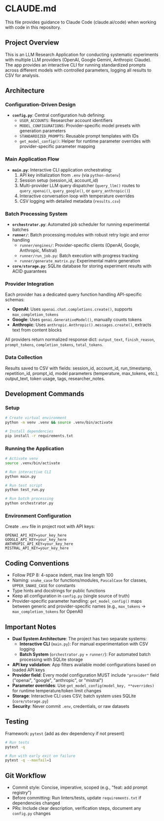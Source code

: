 # CLAUDE.md

This file provides guidance to Claude Code (claude.ai/code) when working with code in this repository.

## Project Overview

This is an LLM Research Application for conducting systematic experiments with multiple LLM providers (OpenAI, Google Gemini, Anthropic Claude). The app provides an interactive CLI for running standardized prompts across different models with controlled parameters, logging all results to CSV for analysis.

## Architecture

### Configuration-Driven Design
- **`config.py`**: Central configuration hub defining:
  - `USER_ACCOUNTS`: Researcher account identifiers
  - `MODEL_CONFIGURATIONS`: Provider-specific model presets with generation parameters
  - `STANDARDIZED_PROMPTS`: Reusable prompt templates with IDs
  - `get_model_config()`: Helper for runtime parameter overrides with provider-specific parameter mapping

### Main Application Flow
- **`main.py`**: Interactive CLI application orchestrating:
  1. API key initialization from `.env` (via `python-dotenv`)
  2. Session setup (session_id, account_id)
  3. Multi-provider LLM query dispatcher (`query_llm()` routes to `query_openai()`, `query_google()`, or `query_anthropic()`)
  4. Interactive conversation loop with temperature overrides
  5. CSV logging with detailed metadata (`results.csv`)

### Batch Processing System
- **`orchestrator.py`**: Automated job scheduler for running experimental batches
- **`runner/`**: Batch processing modules with robust retry logic and error handling
  - `runner/engines/`: Provider-specific clients (OpenAI, Google, Anthropic, Mistral)
  - `runner/run_job.py`: Batch execution with progress tracking
  - `runner/generate_matrix.py`: Experimental matrix generation
- **`core/storage.py`**: SQLite database for storing experiment results with ACID guarantees

### Provider Integration
Each provider has a dedicated query function handling API-specific schemas:
- **OpenAI**: Uses `openai.chat.completions.create()`, supports `max_completion_tokens`
- **Google**: Uses `genai.GenerativeModel()`, manually counts tokens
- **Anthropic**: Uses `anthropic.Anthropic().messages.create()`, extracts text from content blocks

All providers return normalized response dict: `output_text`, `finish_reason`, `prompt_tokens`, `completion_tokens`, `total_tokens`.

### Data Collection
Results saved to CSV with fields: session_id, account_id, run_timestamp, repetition_id, prompt_id, model parameters (temperature, max_tokens, etc.), output_text, token usage, tags, researcher_notes.

## Development Commands

### Setup
```bash
# Create virtual environment
python -m venv .venv && source .venv/bin/activate

# Install dependencies
pip install -r requirements.txt
```

### Running the Application
```bash
# Activate venv
source .venv/bin/activate

# Run interactive CLI
python main.py

# Run test script
python test_run.py

# Run batch processing
python orchestrator.py
```

### Environment Configuration
Create `.env` file in project root with API keys:
```
OPENAI_API_KEY=your_key_here
GOOGLE_API_KEY=your_key_here
ANTHROPIC_API_KEY=your_key_here
MISTRAL_API_KEY=your_key_here
```

## Coding Conventions

- Follow PEP 8: 4-space indent, max line length 100
- Naming: `snake_case` for functions/modules, `PascalCase` for classes, `UPPER_SNAKE_CASE` for constants
- Type hints and docstrings for public functions
- Keep all configuration in `config.py` (single source of truth)
- Provider-specific parameter handling: `get_model_config()` maps between generic and provider-specific names (e.g., `max_tokens` → `max_completion_tokens` for OpenAI)

## Important Notes

- **Dual System Architecture**: The project has two separate systems:
  - **Interactive CLI** (`main.py`): For manual experimentation with CSV logging
  - **Batch System** (`orchestrator.py` + `runner/`): For automated batch processing with SQLite storage
- **API key validation**: App filters available model configurations based on loaded API keys
- **Provider field**: Every model configuration MUST include `"provider"` field ("openai", "google", "anthropic", or "mistral")
- **Parameter overrides**: Use `get_model_config(model_key, **overrides)` for runtime temperature/token limit changes
- **Storage**: Interactive CLI uses CSV; batch system uses SQLite (`core/storage.py`)
- **Security**: Never commit `.env`, credentials, or raw datasets

## Testing

Framework: `pytest` (add as dev dependency if not present)
```bash
# Run tests
pytest -q

# Run with early exit on failure
pytest -q --maxfail=1
```

## Git Workflow

- Commit style: Concise, imperative, scoped (e.g., "feat: add prompt registry")
- Before committing: Run linters/tests, update `requirements.txt` if dependencies changed
- PRs: Include clear description, verification steps, document any `config.py` changes
